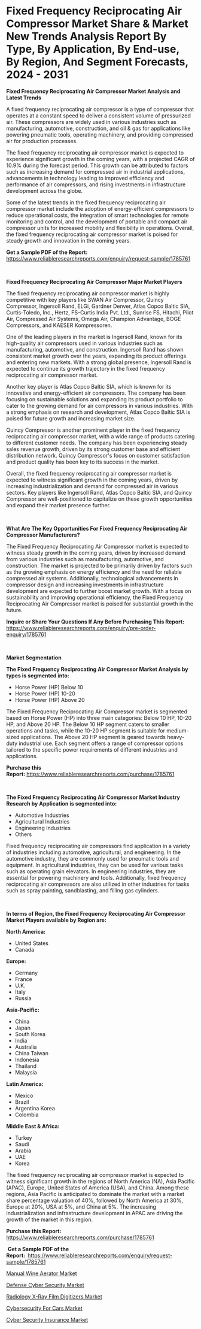 <p><h1>Fixed Frequency Reciprocating Air Compressor Market Share & Market New Trends Analysis Report By Type, By Application, By End-use, By Region, And Segment Forecasts, 2024 - 2031</h1></p><p><strong>Fixed Frequency Reciprocating Air Compressor Market Analysis and Latest Trends</strong></p>
<p><p>A fixed frequency reciprocating air compressor is a type of compressor that operates at a constant speed to deliver a consistent volume of pressurized air. These compressors are widely used in various industries such as manufacturing, automotive, construction, and oil & gas for applications like powering pneumatic tools, operating machinery, and providing compressed air for production processes.</p><p>The fixed frequency reciprocating air compressor market is expected to experience significant growth in the coming years, with a projected CAGR of 10.9% during the forecast period. This growth can be attributed to factors such as increasing demand for compressed air in industrial applications, advancements in technology leading to improved efficiency and performance of air compressors, and rising investments in infrastructure development across the globe.</p><p>Some of the latest trends in the fixed frequency reciprocating air compressor market include the adoption of energy-efficient compressors to reduce operational costs, the integration of smart technologies for remote monitoring and control, and the development of portable and compact air compressor units for increased mobility and flexibility in operations. Overall, the fixed frequency reciprocating air compressor market is poised for steady growth and innovation in the coming years.</p></p>
<p><strong>Get a Sample PDF of the Report:&nbsp;</strong> <a href="https://www.reliableresearchreports.com/enquiry/request-sample/1785761">https://www.reliableresearchreports.com/enquiry/request-sample/1785761</a></p>
<p>&nbsp;</p>
<p><strong>Fixed Frequency Reciprocating Air Compressor Major Market Players</strong></p>
<p><p>The fixed frequency reciprocating air compressor market is highly competitive with key players like SWAN Air Compressor, Quincy Compressor, Ingersoll Rand, ELGi, Gardner Denver, Atlas Copco Baltic SIA, Curtis-Toledo, Inc., Hertz, FS-Curtis India Pvt. Ltd., Sunrise FS, Hitachi, Pilot Air, Compressed Air Systems, Omega Air, Champion Advantage, BOGE Compressors, and KAESER Kompressoren.</p><p>One of the leading players in the market is Ingersoll Rand, known for its high-quality air compressors used in various industries such as manufacturing, automotive, and construction. Ingersoll Rand has shown consistent market growth over the years, expanding its product offerings and entering new markets. With a strong global presence, Ingersoll Rand is expected to continue its growth trajectory in the fixed frequency reciprocating air compressor market.</p><p>Another key player is Atlas Copco Baltic SIA, which is known for its innovative and energy-efficient air compressors. The company has been focusing on sustainable solutions and expanding its product portfolio to cater to the growing demand for air compressors in various industries. With a strong emphasis on research and development, Atlas Copco Baltic SIA is poised for future growth and increasing market size.</p><p>Quincy Compressor is another prominent player in the fixed frequency reciprocating air compressor market, with a wide range of products catering to different customer needs. The company has been experiencing steady sales revenue growth, driven by its strong customer base and efficient distribution network. Quincy Compressor's focus on customer satisfaction and product quality has been key to its success in the market.</p><p>Overall, the fixed frequency reciprocating air compressor market is expected to witness significant growth in the coming years, driven by increasing industrialization and demand for compressed air in various sectors. Key players like Ingersoll Rand, Atlas Copco Baltic SIA, and Quincy Compressor are well-positioned to capitalize on these growth opportunities and expand their market presence further.</p></p>
<p>&nbsp;</p>
<p><strong>What Are The Key Opportunities For Fixed Frequency Reciprocating Air Compressor Manufacturers?</strong></p>
<p><p>The Fixed Frequency Reciprocating Air Compressor market is expected to witness steady growth in the coming years, driven by increased demand from various industries such as manufacturing, automotive, and construction. The market is projected to be primarily driven by factors such as the growing emphasis on energy efficiency and the need for reliable compressed air systems. Additionally, technological advancements in compressor design and increasing investments in infrastructure development are expected to further boost market growth. With a focus on sustainability and improving operational efficiency, the Fixed Frequency Reciprocating Air Compressor market is poised for substantial growth in the future.</p></p>
<p><strong>Inquire or Share Your Questions If Any Before Purchasing This Report:</strong> <a href="https://www.reliableresearchreports.com/enquiry/pre-order-enquiry/1785761">https://www.reliableresearchreports.com/enquiry/pre-order-enquiry/1785761</a></p>
<p>&nbsp;</p>
<p><strong>Market Segmentation</strong></p>
<p><strong>The Fixed Frequency Reciprocating Air Compressor Market Analysis by types is segmented into:</strong></p>
<p><ul><li>Horse Power (HP) Below 10</li><li>Horse Power (HP) 10-20</li><li>Horse Power (HP) Above 20</li></ul></p>
<p><p>The Fixed Frequency Reciprocating Air Compressor market is segmented based on Horse Power (HP) into three main categories: Below 10 HP, 10-20 HP, and Above 20 HP. The Below 10 HP segment caters to smaller operations and tasks, while the 10-20 HP segment is suitable for medium-sized applications. The Above 20 HP segment is geared towards heavy-duty industrial use. Each segment offers a range of compressor options tailored to the specific power requirements of different industries and applications.</p></p>
<p><strong>Purchase this Report:&nbsp;</strong><a href="https://www.reliableresearchreports.com/purchase/1785761">https://www.reliableresearchreports.com/purchase/1785761</a></p>
<p>&nbsp;</p>
<p><strong>The Fixed Frequency Reciprocating Air Compressor Market Industry Research by Application is segmented into:</strong></p>
<p><ul><li>Automotive Industries</li><li>Agricultural Industries</li><li>Engineering Industries</li><li>Others</li></ul></p>
<p><p>Fixed frequency reciprocating air compressors find application in a variety of industries including automotive, agricultural, and engineering. In the automotive industry, they are commonly used for pneumatic tools and equipment. In agricultural industries, they can be used for various tasks such as operating grain elevators. In engineering industries, they are essential for powering machinery and tools. Additionally, fixed frequency reciprocating air compressors are also utilized in other industries for tasks such as spray painting, sandblasting, and filling gas cylinders.</p></p>
<p>&nbsp;</p>
<p><strong>In terms of Region, the Fixed Frequency Reciprocating Air Compressor Market Players available by Region are:</strong></p>
<p>
    <p> <strong> North America: </strong>
        <ul>
            <li>United States</li>
            <li>Canada</li>
        </ul>
        </p> 
    <p> <strong> Europe: </strong>
        <ul>
            <li>Germany</li>
            <li>France</li>
            <li>U.K.</li>
            <li>Italy</li>
            <li>Russia</li>
        </ul>
        </p> 
    <p> <strong> Asia-Pacific: </strong>
        <ul>
            <li>China</li>
            <li>Japan</li>
            <li>South Korea</li>
            <li>India</li>
            <li>Australia</li>
            <li>China Taiwan</li>
            <li>Indonesia</li>
            <li>Thailand</li>
            <li>Malaysia</li>
        </ul>
        </p> 
    <p> <strong> Latin America: </strong>
        <ul>
            <li>Mexico</li>
            <li>Brazil</li>
            <li>Argentina Korea</li>
            <li>Colombia</li>
        </ul>
        </p> 
    <p> <strong> Middle East & Africa: </strong>
        <ul>
            <li>Turkey</li>
            <li>Saudi</li>
            <li>Arabia</li>
            <li>UAE</li>
            <li>Korea</li>
        </ul>
    </p>
    </p>
<p><p>The fixed frequency reciprocating air compressor market is expected to witness significant growth in the regions of North America (NA), Asia Pacific (APAC), Europe, United States of America (USA), and China. Among these regions, Asia Pacific is anticipated to dominate the market with a market share percentage valuation of 40%, followed by North America at 30%, Europe at 20%, USA at 5%, and China at 5%. The increasing industrialization and infrastructure development in APAC are driving the growth of the market in this region.</p></p>
<p><strong>Purchase this Report: </strong><a href="https://www.reliableresearchreports.com/purchase/1785761">https://www.reliableresearchreports.com/purchase/1785761</a></p>
<p>&nbsp;<strong>Get a Sample PDF of the Report:&nbsp;&nbsp;</strong><a href="https://www.reliableresearchreports.com/enquiry/request-sample/1785761">https://www.reliableresearchreports.com/enquiry/request-sample/1785761</a></p>
<p><strong></strong></p>
<p><p><a href="https://issuu.com/reportprime-2/docs/manual-wine-aerator-market-size-2030.pptx">Manual Wine Aerator Market</a></p><p><a href="https://medium.com/@lulukerluke/defense-cyber-security-market-exploring-market-share-market-trends-and-future-growth-aa70f351a008">Defense Cyber Security Market</a></p><p><a href="https://issuu.com/reportprime-2/docs/radiology-x-ray-film-digitizers-market-size-2030.p">Radiology X-Ray Film Digitizers Market</a></p><p><a href="https://medium.com/@lulukerluke/cybersecurity-for-cars-market-size-market-outlook-and-market-forecast-2024-to-2031-ac79a654425a">Cybersecurity For Cars Market</a></p><p><a href="https://medium.com/@lulukerluke/cyber-security-insurance-market-size-cagr-trends-2024-2030-2a7dc1327b8d">Cyber Security Insurance Market</a></p></p>